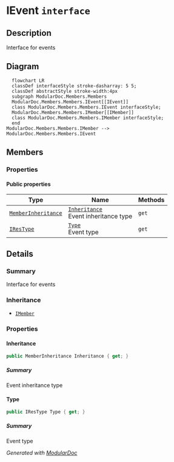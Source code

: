# IEvent `interface`

## Description
Interface for events

## Diagram
```mermaid
  flowchart LR
  classDef interfaceStyle stroke-dasharray: 5 5;
  classDef abstractStyle stroke-width:4px
  subgraph ModularDoc.Members.Members
  ModularDoc.Members.Members.IEvent[[IEvent]]
  class ModularDoc.Members.Members.IEvent interfaceStyle;
  ModularDoc.Members.Members.IMember[[IMember]]
  class ModularDoc.Members.Members.IMember interfaceStyle;
  end
ModularDoc.Members.Members.IMember --> ModularDoc.Members.Members.IEvent
```

## Members
### Properties
#### Public  properties
| Type | Name | Methods |
| --- | --- | --- |
| [`MemberInheritance`](../enums/MemberInheritance.md) | [`Inheritance`](#inheritance)<br>Event inheritance type | `get` |
| [`IResType`](../resolvedtypes/IResType.md) | [`Type`](#type)<br>Event type | `get` |

## Details
### Summary
Interface for events

### Inheritance
 - [
`IMember`
](./IMember.md)

### Properties
#### Inheritance
```csharp
public MemberInheritance Inheritance { get; }
```
##### Summary
Event inheritance type

#### Type
```csharp
public IResType Type { get; }
```
##### Summary
Event type

*Generated with* [*ModularDoc*](https://github.com/hailstorm75/ModularDoc)
